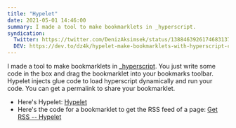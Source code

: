 ```yaml
---
title: "Hypelet"
date: 2021-05-01 14:46:00
summary: I made a tool to make bookmarklets in _hyperscript.
syndication:
  Twitter: https://twitter.com/DenizAksimsek/status/1388463926174683137
  DEV: https://dev.to/dz4k/hypelet-make-bookmarklets-with-hyperscript-cja
---
```


I made a tool to make bookmarklets in [_hyperscript](//hyperscript.org). You just write some code in the box and drag the bookmarklet into your bookmarks toolbar. Hypelet injects glue code to load hyperscript dynamically and run your code. You can get a permalink to share your bookmarklet.

- Here's Hypelet: [Hypelet](//hypelet.dz4k.com)
- Here's the code for a bookmarklet to get the RSS feed of a page: [Get RSS -- Hypelet][get-rss]

[get-rss]: https://hypelet.dz4k.com/#%7B%22hs%22%3A%22get%20the%20href%20of%20the%20first%20%3C%5Brel%3Dfeed%5D%2C%20%5Btype%5E%3D%5C%22application%2Frss%2Bxml%5C%22%5D%2F%3E%5Cncall%20alert(it)%22%2C%22name%22%3A%22get%20rss%20feed%22%7D
